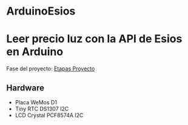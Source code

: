 # ArduinoEsios

<h1>Leer precio luz con la API de Esios en Arduino</h1>
<p>Fase del proyecto: <a href="https://github.com/users/rgrastur/projects/1">Etapas Proyecto</a> </p>
<h2>Hardware</h2>
<ul>
  <li> Placa WeMos D1 </li>
  <li> Tiny RTC DS1307 I2C  </li>
  <li> LCD Crystal PCF8574A I2C  </li>
</ul>
